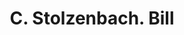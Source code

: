 ---
doi: 10.7916/D8PV7XGZ
date_other: '1870'
date_other_textual: 1870-1879
form: printed ephemera
genre:
- Invoices
name:
- C. Stolzenbach
object_in_context_url: https://biggert.cul.columbia.edu/items/view/ave_biggert_01343
subject_hierarchical_geographic:
- Zanesville, Ohio, United States
subject_name:
- C. Stolzenbach
title: C. Stolzenbach. Bill
sort_title: C. Stolzenbach. Bill
call_number: ave_biggert_01343
coordinates:
- 39.94611111111111,-82.01222222222222
pid: ave_biggert_01343
identifiers: ave_biggert_01343
canvas_id: ldpd:396605
permalink: "/items/ave_biggert_01343/"
layout: iiif-image-page
---